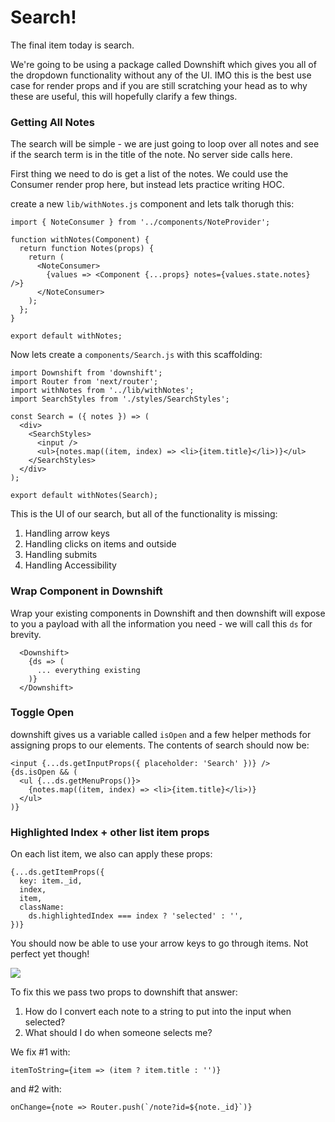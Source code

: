 # Search!

The final item today is search.

We're going to be using a package called Downshift which gives you all of the dropdown functionality without any  of the UI. IMO this is the best use case for render props and if you are still scratching your head as to why these are useful, this will hopefully clarify a few things.

### Getting All Notes

The search will be simple - we are just going to loop over all notes and see if the search term is in the title of the note. No server side calls here.

First thing we need to do is get a list of the notes. We could use the Consumer render prop here, but instead lets practice writing HOC.

create a new `lib/withNotes.js` component and lets talk thorugh this:

```JSX
import { NoteConsumer } from '../components/NoteProvider';

function withNotes(Component) {
  return function Notes(props) {
    return (
      <NoteConsumer>
        {values => <Component {...props} notes={values.state.notes} />}
      </NoteConsumer>
    );
  };
}

export default withNotes;
```

Now lets create a `components/Search.js` with this scaffolding:

```JSX
import Downshift from 'downshift';
import Router from 'next/router';
import withNotes from '../lib/withNotes';
import SearchStyles from './styles/SearchStyles';

const Search = ({ notes }) => (
  <div>
    <SearchStyles>
      <input />
      <ul>{notes.map((item, index) => <li>{item.title}</li>)}</ul>
    </SearchStyles>
  </div>
);

export default withNotes(Search);

```

This is the UI of our search, but all of the functionality is missing:

1. Handling arrow keys
1. Handling clicks on items and outside
1. Handling submits
1. Handling Accessibility

### Wrap Component in Downshift

Wrap your existing components in Downshift and then downshift will expose to you a payload with all the information you need - we will call this `ds` for brevity.

```JSX
  <Downshift>
    {ds => (
      ... everything existing
    )}
  </Downshift>
```

### Toggle Open
downshift gives us a variable called `isOpen` and a few helper methods for assigning props to our elements. The contents of search should now be:

```JSX
<input {...ds.getInputProps({ placeholder: 'Search' })} />
{ds.isOpen && (
  <ul {...ds.getMenuProps()}>
    {notes.map((item, index) => <li>{item.title}</li>)}
  </ul>
)}
```

### Highlighted Index + other list item props

On each list item, we also can apply these props:

```JSX
{...ds.getItemProps({
  key: item._id,
  index,
  item,
  className:
    ds.highlightedIndex === index ? 'selected' : '',
})}
```

You should now be able to use your arrow keys to go through items. Not perfect yet though!

![](http://wes.io/de54b82cc9dc/content)

To fix this we pass two props to downshift that answer:

1. How do I convert each note to a string to put into the input when selected?
1. What should I do when someone selects me?

We fix #1 with:

```JSX
itemToString={item => (item ? item.title : '')}
```

and #2 with:

```JSX
onChange={note => Router.push(`/note?id=${note._id}`)}
```

